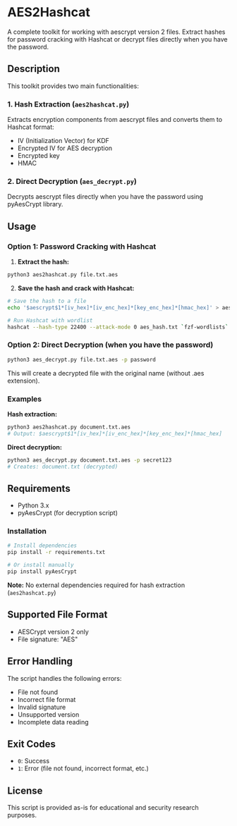 # AES2Hashcat

A complete toolkit for working with aescrypt version 2 files. Extract hashes for password cracking with Hashcat or decrypt files directly when you have the password.

## Description

This toolkit provides two main functionalities:

### 1. Hash Extraction (`aes2hashcat.py`)
Extracts encryption components from aescrypt files and converts them to Hashcat format:
- IV (Initialization Vector) for KDF
- Encrypted IV for AES decryption
- Encrypted key
- HMAC

### 2. Direct Decryption (`aes_decrypt.py`)
Decrypts aescrypt files directly when you have the password using pyAesCrypt library.

## Usage

### Option 1: Password Cracking with Hashcat

1. **Extract the hash:**
```bash
python3 aes2hashcat.py file.txt.aes
```

2. **Save the hash and crack with Hashcat:**
```bash
# Save the hash to a file
echo '$aescrypt$1*[iv_hex]*[iv_enc_hex]*[key_enc_hex]*[hmac_hex]' > aes_hash.txt

# Run Hashcat with wordlist
hashcat --hash-type 22400 --attack-mode 0 aes_hash.txt `fzf-wordlists`
```

### Option 2: Direct Decryption (when you have the password)

```bash
python3 aes_decrypt.py file.txt.aes -p password
```

This will create a decrypted file with the original name (without .aes extension).

### Examples

**Hash extraction:**
```bash
python3 aes2hashcat.py document.txt.aes
# Output: $aescrypt$1*[iv_hex]*[iv_enc_hex]*[key_enc_hex]*[hmac_hex]
```

**Direct decryption:**
```bash
python3 aes_decrypt.py document.txt.aes -p secret123
# Creates: document.txt (decrypted)
```

## Requirements

- Python 3.x
- pyAesCrypt (for decryption script)

### Installation

```bash
# Install dependencies
pip install -r requirements.txt

# Or install manually
pip install pyAesCrypt
```

**Note:** No external dependencies required for hash extraction (`aes2hashcat.py`)

## Supported File Format

- AESCrypt version 2 only
- File signature: "AES"

## Error Handling

The script handles the following errors:
- File not found
- Incorrect file format
- Invalid signature
- Unsupported version
- Incomplete data reading

## Exit Codes

- `0`: Success
- `1`: Error (file not found, incorrect format, etc.)

## License

This script is provided as-is for educational and security research purposes.